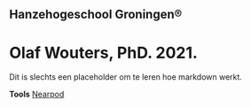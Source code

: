 ## Hanzehogeschool Groningen®
# Olaf Wouters, PhD. 2021.

Dit is slechts een placeholder om te leren hoe markdown werkt.

**Tools**
[Nearpod](.nearpod/nearpod.html)